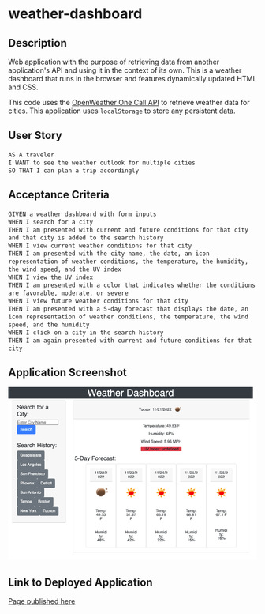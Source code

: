 # weather-dashboard

## Description

Web application with the purpose of retrieving data from another application's API and using it in the context of its own. This is a weather dashboard that runs in the browser and features dynamically updated HTML and CSS.

This code uses the [OpenWeather One Call API](https://openweathermap.org/api/one-call-api) to retrieve weather data for cities. This application uses `localStorage` to store any persistent data.

## User Story

```
AS A traveler
I WANT to see the weather outlook for multiple cities
SO THAT I can plan a trip accordingly
```

## Acceptance Criteria

```
GIVEN a weather dashboard with form inputs
WHEN I search for a city
THEN I am presented with current and future conditions for that city and that city is added to the search history
WHEN I view current weather conditions for that city
THEN I am presented with the city name, the date, an icon representation of weather conditions, the temperature, the humidity, the wind speed, and the UV index
WHEN I view the UV index
THEN I am presented with a color that indicates whether the conditions are favorable, moderate, or severe
WHEN I view future weather conditions for that city
THEN I am presented with a 5-day forecast that displays the date, an icon representation of weather conditions, the temperature, the wind speed, and the humidity
WHEN I click on a city in the search history
THEN I am again presented with current and future conditions for that city
```

## Application Screenshot

![orduno-weather-dashboard-screenshot](/assets/images/jesus-orduno-weather-dashboard-screenshot.html.png)

## Link to Deployed Application

[Page published here](https://jesus-orduno.github.io/weather-dashboard/)
